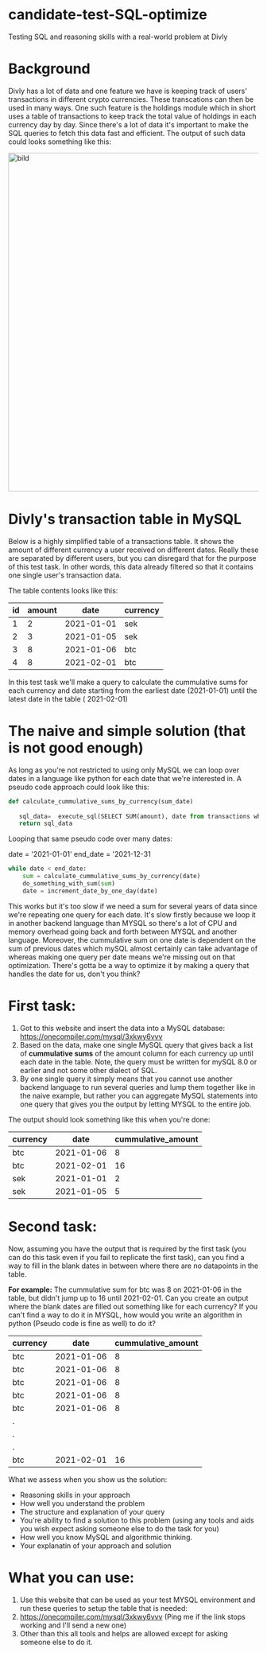 # candidate-test-SQL-optimize
Testing SQL and reasoning skills with a real-world problem at Divly


# Background
Divly has a lot of data and one feature we have is keeping track of users' transactions in different crypto currencies. These transcations can then be used in many ways. One such feature is the holdings module which in short uses a table of transactions to keep track the total value of holdings in each currency  day by day. Since there's a lot of data it's important to make the SQL queries to fetch this data fast and efficient. The output of such data could looks something like this:

<img width="681" alt="bild" src="https://user-images.githubusercontent.com/38507268/145571086-6baafacd-d939-4724-9a63-bb6d09dcde41.png">

# Divly's transaction table in MySQL
Below is a highly simplified table of a transactions table. It shows the amount of different currency a user received on different dates. 
Really these are separated by different users, but you can disregard that for the purpose of this test task. In other words, this data already filtered so that it contains one single user's transaction data.

The table contents looks like this:

|id|amount|date|currency|
|---|---|---|---|
|1|2|2021-01-01|sek|
|2|3|2021-01-05|sek|
|3|8|2021-01-06|btc|
|4|8|2021-02-01|btc|


In this test task we'll make a query to calculate the cummulative sums for each currency and date starting from the earliest date (2021-01-01) until the latest date in the table ( 2021-02-01)

# The naive and simple solution (that is not good enough)
As long as you're not restricted to using only MySQL we can loop over dates in a language like python for each date that we're interested in.
A pseudo code approach could look like this:

```python
def calculate_cummulative_sums_by_currency(sum_date)
  
   sql_data=  execute_sql(SELECT SUM(amount), date from transactions where transactions.date < sum_date GROUP BY currency;)
   return sql_data
 ```

Looping that same pseudo code over many dates:

date = '2021-01-01'
end_date = '2021-12-31

```python
while date < end_date:
    sum = calculate_cummulative_sums_by_currency(date)
    do_something_with_sum(sum)
    date = increment_date_by_one_day(date)
 ```

This works but it's too slow if we need a sum for several years of data since we're repeating one query for each date. It's slow firstly because we 
loop it in another backend language than MYSQL so there's a lot of CPU and memory overhead going back and forth between MYSQL and another language. Moreover, the cummulative sum on one date is dependent on the sum of previous dates which mySQL almost certainly can take advantage of whereas making one query per date means we're missing out on that optimization. There's gotta be a way to optimize it by making a query that handles the date for us, don't you think?


# First task:
1. Got to this website and insert the data into a MySQL database: https://onecompiler.com/mysql/3xkwy6vvv
2. Based on the data, make one single MySQL query that gives back a list of **cummulative sums** of the amount column for each currency up until each date in the table. Note, the query must be written for mySQL 8.0 or earlier and not some other dialect of SQL.
3. By one single query it simply means that you cannot use another backend language to run several queries and lump them together like in the naive example, but rather you can aggregate MySQL statements into one query that gives you the output by letting MYSQL to the entire job.

The output should look something like this when you're done:


| currency  |date   |  cummulative_amount |
|---|---|---|
|btc|2021-01-06|8|
|btc|2021-02-01|16|
|sek|2021-01-01|2|
|sek|2021-01-05|5|

  
# Second task:
Now, assuming you have the output that is required by the first task (you can do this task even if you fail to replicate the first task), can you find a way
to fill in the blank dates in between where there are no datapoints in the table.

**For example:** The cummulative sum for btc was 8 on 2021-01-06 in the table, but didn't jump up to 16 until 2021-02-01.
Can you create an output where the blank dates are filled out something like for each currency? If you can't find a way to do it in MYSQL, how would you write an algorithm in python (Pseudo code is fine as well) to do it?


| currency  |date   |  cummulative_amount |
|---|---|---|
|btc|2021-01-06|8|
|btc|2021-01-06|8|
|btc|2021-01-06|8|
|btc|2021-01-06|8|
|btc|2021-01-06|8|
.| | |
. | | |
. | | | 
|btc|2021-02-01|16


What we assess when you show us the solution:
- Reasoning skills in your approach
- How well you understand the problem
- The structure and explanation of your query
- You're ability to find a solution to this problem (using any tools and aids you wish expect asking someone else to do the task for you)
- How well you know MySQL and algorithmic thinking.
- Your explanatin of your approach and solution


# What you can use:
1. Use this website that can be used as your test MYSQL environment and run these queries to setup the table that is needed:
2. https://onecompiler.com/mysql/3xkwy6vvv (Ping me if the link stops working and I'll send a new one)
3. Other than this all tools and helps are allowed except for asking someone else to do it.

